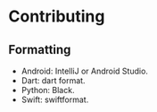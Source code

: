 # Contributing

## Formatting

- Android: IntelliJ or Android Studio.
- Dart: dart format.
- Python: Black.
- Swift: swiftformat.
